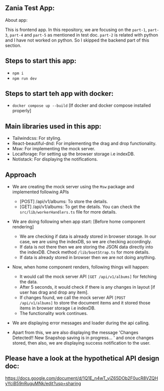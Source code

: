 ## Zania Test App: 

About app:

This is frontend app. In this repository, we are focusing on the `part-1`, `part-3`, `part-4` and `part-5` as mentioned in test doc. `part-2` is related with python and I have not worked on python. So I skipped the backend part of this section.

## Steps to start this app:
- `npm i`
- `npm run dev`
  
## Steps to start teh app with docker:
- `docker compose up --build` [If docker and docker compose installed properly]

## Main libraries used in this app:
- Tailwindcss: For styling.
- React-beautiful-dnd: For implementing the drag and drop functionality.
- Msw: For implementing the mock server.
- Localforage: For setting up the browser storage i.e indexDB.
- Notistack: For displaying the notifications.

## Approach
- We are creating the mock server using the `Msw` package and implemented following APIs
  - [POST] /api/v1/albums: To store the details.
  - [GET] /api/v1/albums: To get the details.
  You can check the `src/lib/workerHandlers.ts` file for more details.

- We are doing following when app start: [Before home component rendering]
  - We are checking if data is already stored in browser storage. In our case, we are using the indexDB, so we are checking accordingly.
  - If data is not there then we are storing the JSON data directly into the indexDB. 
  Check method `/lib/bootStrap.ts` for more details.
  - If data is already stored in browser then we are not doing anything.

- Now, when home component renders, following things will happen:
  - It would call the mock server API `[GET /api/v1/albums]` for fetching the data.
  - After 5 seconds, it would check if there is any changes in layout [if user has drag and drop any item].
  - If changes found, we call the mock server API `[POST /api/v1/albums]` to store the document items and it stored those items in browser storage i.e indexDB. 
  - The functionality work continues. 

- We are displaying error messages and loader during the api calling.  

- Apart from this, we are also displaying the message 'Changes Detected!! New Snapshop saving is in progress... ' and once changes stored, then also, we are displaying  success notification to the user.

## Please have a look at the hypothetical API design doc:
https://docs.google.com/document/d/1Q1E_n4wT_yiZ65DOb2F0ucR8VZQHyYciB59nRuguMNk/edit?usp=sharing


